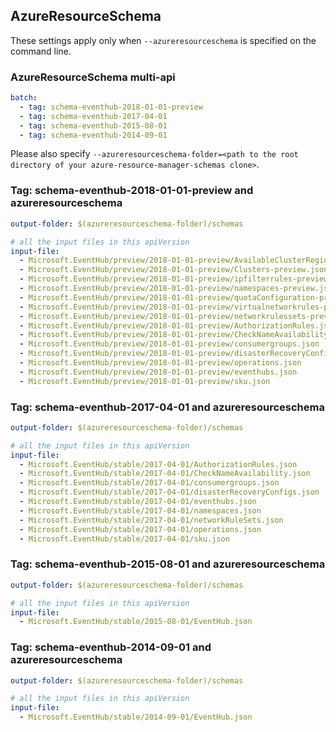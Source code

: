 ## AzureResourceSchema

These settings apply only when `--azureresourceschema` is specified on the command line.

### AzureResourceSchema multi-api

``` yaml $(azureresourceschema) && $(multiapi)
batch:
  - tag: schema-eventhub-2018-01-01-preview
  - tag: schema-eventhub-2017-04-01
  - tag: schema-eventhub-2015-08-01
  - tag: schema-eventhub-2014-09-01

```

Please also specify `--azureresourceschema-folder=<path to the root directory of your azure-resource-manager-schemas clone>`.

### Tag: schema-eventhub-2018-01-01-preview and azureresourceschema

``` yaml $(tag) == 'schema-eventhub-2018-01-01-preview' && $(azureresourceschema)
output-folder: $(azureresourceschema-folder)/schemas

# all the input files in this apiVersion
input-file:
  - Microsoft.EventHub/preview/2018-01-01-preview/AvailableClusterRegions-preview.json
  - Microsoft.EventHub/preview/2018-01-01-preview/Clusters-preview.json
  - Microsoft.EventHub/preview/2018-01-01-preview/ipfilterrules-preview.json
  - Microsoft.EventHub/preview/2018-01-01-preview/namespaces-preview.json
  - Microsoft.EventHub/preview/2018-01-01-preview/quotaConfiguration-preview.json
  - Microsoft.EventHub/preview/2018-01-01-preview/virtualnetworkrules-preview.json
  - Microsoft.EventHub/preview/2018-01-01-preview/networkrulessets-preview.json
  - Microsoft.EventHub/preview/2018-01-01-preview/AuthorizationRules.json
  - Microsoft.EventHub/preview/2018-01-01-preview/CheckNameAvailability.json
  - Microsoft.EventHub/preview/2018-01-01-preview/consumergroups.json
  - Microsoft.EventHub/preview/2018-01-01-preview/disasterRecoveryConfigs.json
  - Microsoft.EventHub/preview/2018-01-01-preview/operations.json
  - Microsoft.EventHub/preview/2018-01-01-preview/eventhubs.json
  - Microsoft.EventHub/preview/2018-01-01-preview/sku.json

```

### Tag: schema-eventhub-2017-04-01 and azureresourceschema

``` yaml $(tag) == 'schema-eventhub-2017-04-01' && $(azureresourceschema)
output-folder: $(azureresourceschema-folder)/schemas

# all the input files in this apiVersion
input-file:
  - Microsoft.EventHub/stable/2017-04-01/AuthorizationRules.json
  - Microsoft.EventHub/stable/2017-04-01/CheckNameAvailability.json
  - Microsoft.EventHub/stable/2017-04-01/consumergroups.json
  - Microsoft.EventHub/stable/2017-04-01/disasterRecoveryConfigs.json
  - Microsoft.EventHub/stable/2017-04-01/eventhubs.json
  - Microsoft.EventHub/stable/2017-04-01/namespaces.json
  - Microsoft.EventHub/stable/2017-04-01/networkRuleSets.json
  - Microsoft.EventHub/stable/2017-04-01/operations.json
  - Microsoft.EventHub/stable/2017-04-01/sku.json

```

### Tag: schema-eventhub-2015-08-01 and azureresourceschema

``` yaml $(tag) == 'schema-eventhub-2015-08-01' && $(azureresourceschema)
output-folder: $(azureresourceschema-folder)/schemas

# all the input files in this apiVersion
input-file:
  - Microsoft.EventHub/stable/2015-08-01/EventHub.json

```

### Tag: schema-eventhub-2014-09-01 and azureresourceschema

``` yaml $(tag) == 'schema-eventhub-2014-09-01' && $(azureresourceschema)
output-folder: $(azureresourceschema-folder)/schemas

# all the input files in this apiVersion
input-file:
  - Microsoft.EventHub/stable/2014-09-01/EventHub.json

```
